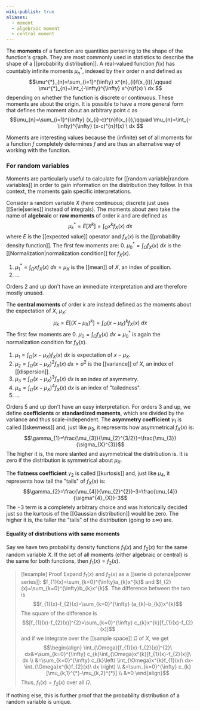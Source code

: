 ```yaml
---
wiki-publish: true
aliases:
  - moment
  - algebraic moment
  - central moment
---
```

The **moments** of a function are quantities pertaining to the shape of the function's graph. They are most commonly used in statistics to describe the shape of a [[probability distribution]]. A real-valued function $f(x)$ has countably infinite moments $\mu^{*}_{n}$, indexed by their order $n$ and defined as
$$\mu^{*}_{n}=\sum_{i=1}^{\infty} x^{n}_{i}f(x_{i}),\qquad \mu^{*}_{n}=\int_{-\infty}^{\infty} x^{n}f(x) \ dx  $$
depending on whether the function is discrete or continuous. These moments are about the origin. It is possible to have a more general form that defines the moment about an arbitrary point $c$ as
$$\mu_{n}=\sum_{i=1}^{\infty} (x_{i}-c)^{n}f(x_{i}),\qquad \mu_{n}=\int_{-\infty}^{\infty} (x-c)^{n}f(x) \ dx $$

Moments are interesting values because the (infinite) set of all moments for a function $f$ completely determines $f$ and are thus an alternative way of working with the function.
### For random variables
Moments are particularly useful to calculate for [[random variable|random variables]] in order to gain information on the distribution they follow. In this context, the moments gain specific interpretations.

Consider a random variable $X$ (here continuous; discrete just uses [[Serie|series]] instead of integrals). The moments about zero take the name of **algebraic** or **raw moments** of order $k$ and are defined as
$$\mu^{*}_{k}=E[X^{k}]=\int_{\Omega}x^{k}f_{X}(x)\ dx$$
where $E$ is the [[expected value]] operator and $f_{X}(x)$ is the [[probability density function]]. The first few moments are:
0. $\mu^{*}_{0}=\int_{\Omega}f_{X}(x)\ dx$ is the [[Normalization|normalization condition]] for $f_{X}(x)$.
1. $\mu^{*}_{1}=\int_{\Omega}xf_{X}(x)\ dx=\mu_{X}$ is the [[mean]] of $X$, an index of position.
2. ...

Orders 2 and up don't have an immediate interpretation and are therefore mostly unused.

The **central moments** of order $k$ are instead defined as the moments about the expectation of $X$, $\mu_{X}$:
$$\mu_{k}=E[(X-\mu_{X})^{k}]=\int_{\Omega}(x-\mu_{X})^{k}f_{X}(x)\ dx$$
The first few moments are
0. $\mu_{0}=\int_{\Omega}f_{X}(x)\ dx=\mu^{*}_{0}$ is again the normalization condition for $f_{X}(x)$.
1. $\mu_{1}=\int_{\Omega}(x-\mu_{X})f_{X}(x)\ dx$ is expectation of $x-\mu_{X}$.
2. $\mu_{2}=\int_{\Omega}(x-\mu_{X})^{2}f_{X}(x)\ dx=\sigma ^{2}$ is the [[variance]] of $X$, an index of [[dispersion]].
3. $\mu_{3}=\int_{\Omega}(x-\mu_{X})^{3}f_{X}(x)\ dx$ is an index of asymmetry.
4. $\mu_{4}=\int_{\Omega}(x-\mu_{X})^{4}f_{X}(x)\ dx$ is an index of "tailedness".
5. ...

Orders 5 and up don't have an easy interpretation. For orders 3 and up, we define **coefficients** or **standardized moments**, which are divided by the variance and thus scale-independent. The **asymmetry coefficient** $\gamma_{1}$ is called [[skewness]] and, just like $\mu_{3}$, it represents how asymmetrical $f_{X}(x)$ is:
$$\gamma_{1}=\frac{\mu_{3}}{\mu_{2}^{3/2}}=\frac{\mu_{3}}{\sigma_{X}^{3}}$$
The higher it is, the more slanted and asymmetrical the distribution is. It is zero if the distribution is symmetrical about $\mu_{X}$.

The **flatness coefficient** $\gamma_{2}$ is called [[kurtosis]] and, just like $\mu_{4}$, it represents how tall the "tails" of $f_{X}(x)$ is:
$$\gamma_{2}=\frac{\mu_{4}}{\mu_{2}^{2}}-3=\frac{\mu_{4}}{\sigma^{4}_{X}}-3$$
The $-3$ term is a completely arbitrary choice and was historically decided just so the kurtosis of the [[Gaussian distribution]] would be zero. The higher it is, the taller the "tails" of the distribution (going to $\pm \infty$) are.
#### Equality of distributions with same moments
Say we have two probability density functions $f_{1}(x)$ and $f_{2}(x)$ for the same random variable $X$. If the set of all moments (either algebraic or central) is the same for both functions, then $f_{1}(x)=f_{2}(x)$.

> [!example] Proof
>Expand $f_{1}(x)$ and $f_{2}(x)$ as a [[serie di potenze|power series]]: $f_{1}(x)=\sum_{k=0}^{\infty}a_{k}x^{k}$ and $f_{2}(x)=\sum_{k=0}^{\infty}b_{k}x^{k}$. The difference between the two is
> $$f_{1}(x)-f_{2}(x)=\sum_{k=0}^{\infty} (a_{k}-b_{k})x^{k}$$
> The square of the difference is
> $$[f_{1}(x)-f_{2}(x)]^{2}=\sum_{k=0}^{\infty} c_{k}x^{k}[f_{1}(x)-f_{2}(x)]$$
> and if we integrate over the [[sample space]] $\Omega$ of $X$, we get
> $$\begin{align}
> \int_{\Omega}[f_{1}(x)-f_{2}(x)]^{2}\ dx&=\sum_{k=0}^{\infty} c_{k}\int_{\Omega}x^{k}[f_{1}(x)-f_{2}(x)]\ dx \\
> &=\sum_{k=0}^{\infty} c_{k}\left( \int_{\Omega}x^{k}f_{1}(x)\ dx-\int_{\Omega}x^{k}f_{2}(x)\ dx \right)  \\
> &=\sum_{k=0}^{\infty} c_{k}[\mu_{k,1}^{*}-\mu_{k,2}^{*}] \\
> &=0
> \end{align}$$
> Thus, $f_{1}(x)=f_{2}(x)$ over all $\Omega$.

If nothing else, this is further proof that the probability distribution of a random variable is unique.